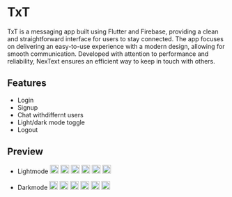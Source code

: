 
# TxT

TxT is a messaging app built using Flutter and Firebase, providing a clean and straightforward interface for users to stay connected. The app focuses on delivering an easy-to-use experience with a modern design, allowing for smooth communication. Developed with attention to performance and reliability, NexText ensures an efficient way to keep in touch with others.


## Features

- Login
- Signup
- Chat withdiffernt users
- Light/dark mode toggle
- Logout


## Preview

- Lightmode
  <img src="https://github.com/user-attachments/assets/d92ac6ab-c4ed-4aff-9eda-cf85dd40c65e" height="20" widht="20">
  <img src="https://github.com/user-attachments/assets/b4ef441b-40b6-467a-882b-fd6181375962" height="20" widht="20">
  <img src="https://github.com/user-attachments/assets/613236da-4c9f-4bd7-a3fe-42008910243f" height="20" widht="20">
  <img src="https://github.com/user-attachments/assets/7d1e99b7-ee43-4e6b-bb4d-0155780507e8" height="20" widht="20">
  <img src="https://github.com/user-attachments/assets/c4e43e4c-5554-4742-9782-d9fcd13b7de6" height="20" widht="20">
  <img src="https://github.com/user-attachments/assets/f5df162a-1cf0-445f-9f7d-32aee81e0682" height="20" widht="20">

- Darkmode
  <img src="https://github.com/user-attachments/assets/c4d84f69-5f8a-4c0d-9c48-f1a02d549bdc" height="20" widht="20">
  <img src="https://github.com/user-attachments/assets/6dcb5f3e-f14c-43b7-bf54-859253fde466" height="20" widht="20">
  <img src="https://github.com/user-attachments/assets/b8ca8614-cca6-4d43-9791-1603f8f6e7d1" height="20" widht="20">
  <img src="https://github.com/user-attachments/assets/f8e0f6b5-8595-4f83-8d4f-6785c19aa658" height="20" widht="20">
  <img src="https://github.com/user-attachments/assets/257dedb9-7c65-4740-b47e-89f3cc69ba4a" height="20" widht="20">
  <img src="https://github.com/user-attachments/assets/671a359c-4725-4e62-8cfd-49f6b9d93abc" height="20" widht="20">

